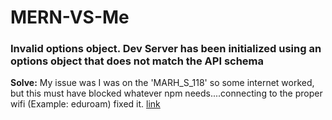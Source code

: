 # MERN-VS-Me

### Invalid options object. Dev Server has been initialized using an options object that does not match the API schema 

**Solve:** My issue was I was on the 'MARH_S_118' so some internet worked, but this must have blocked whatever npm needs....connecting to the proper wifi (Example: eduroam) fixed it.
[link](https://stackoverflow.com/questions/70374005/invalid-options-object-dev-server-has-been-initialized-using-an-options-object)
  
